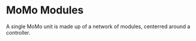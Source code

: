 
# MoMo Modules

A single MoMo unit is made up of a network of modules, centerred around a controller.
